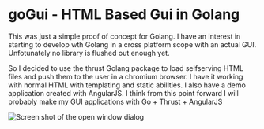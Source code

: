 # goGui - HTML Based Gui in Golang

This was just a simple proof of concept for Golang.
I have an interest in starting to develop wth Golang in a cross platform scope with an actual GUI.
Unfotunately no library is flushed out enough yet.

So I decided to use the thrust Golang package to load selfserving HTML files and push them to the user in a chromium browser.
I have it working with normal HTML with templating and static abilities.  I also have a demo application created with AngularJS.
I think from this point forward I will probably make my GUI applications with Go + Thrust + AngularJS

![Screen shot of the open window dialog](https://i.imgur.com/jasYlg7.png)